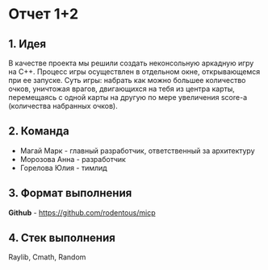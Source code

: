 # Отчет 1+2

## 1. Идея

В качестве проекта мы решили создать неконсольную аркадную игру на С++. Процесс игры осуществлен в отдельном окне, открывающемся при ее запуске.
Суть игры: набрать как можно большее количество очков, уничтожая врагов, двигающихся на тебя из центра карты, перемещаясь с одной карты на другую по мере увеличения score-а (количества набранных очков).

## 2. Команда

- Магай Марк - главный разработчик, ответственный за архитектуру
- Морозова Анна - разработчик
- Горелова Юлия - тимлид

## 3. Формат выполнения
**Github** - https://github.com/rodentous/micp

## 4. Стек выполнения
Raylib, Cmath, Random
